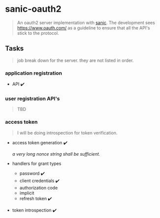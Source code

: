 # sanic-oauth2
> An oauth2 server implementation with [sanic](https://github.com/channelcat/sanic).
> The development sees <https://www.oauth.com/> as a guideline to ensure that all the API's stick to the protocol.


## Tasks
> job break down for the server. they are not listed in order.

### application registration
* API ✔️

### user registration API's

>TBD


### access token

>I will be doing introspection for token verification.

* access token generation ✔️

    *a very long nonce string shall be sufficient.*
 
 
* handlers for grant types
    * password ✔️
    * client credentials ✔️
    * authorization code
    * implicit
    * refresh token ✔️
    
 
* token introspection ✔️
